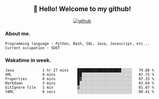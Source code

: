 <h2 align="center">👋 Hello! Welcome to my github! </h2>
<p align="center">
  <a href="https://github.com/usergwen"><img src="https://img.shields.io/badge/GitHub-24292e" alt="github"></a>
</p>

### About me.

```Plain Text
Programming language : Python, Bash, SQL, Java, Javascript, etc...
Current occupation : SDET
```
### Wakatime in week.

<!--START_SECTION:waka-->

```text
Java             1 hr 27 mins    ████████████████████░░░░░   79.80 %
XML              8 mins          ██░░░░░░░░░░░░░░░░░░░░░░░   07.75 %
Properties       8 mins          █▓░░░░░░░░░░░░░░░░░░░░░░░   07.33 %
Markdown         3 mins          █░░░░░░░░░░░░░░░░░░░░░░░░   03.64 %
GitIgnore file   1 min           ▒░░░░░░░░░░░░░░░░░░░░░░░░   01.07 %
YAML             0 secs          ░░░░░░░░░░░░░░░░░░░░░░░░░   00.41 %
```

<!--END_SECTION:waka-->
